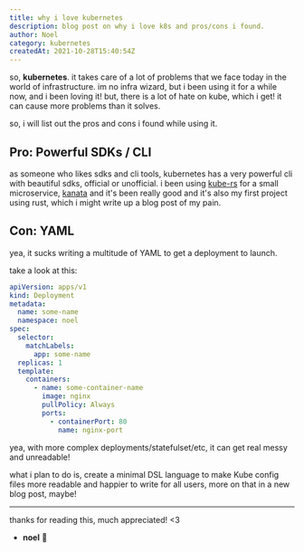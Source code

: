```yaml
---
title: why i love kubernetes
description: blog post on why i love k8s and pros/cons i found.
author: Noel
category: kubernetes
createdAt: 2021-10-28T15:40:54Z
---
```


so, **kubernetes**. it takes care of a lot of problems that we face today in the world of infrastructure. im no infra wizard, but i been using it
for a while now, and i been loving it! but, there is a lot of hate on kube, which i get! it can cause more problems than it solves.

so, i will list out the pros and cons i found while using it.

## Pro: Powerful SDKs / CLI

as someone who likes sdks and cli tools, kubernetes has a very powerful cli with beautiful sdks, official or unofficial. i been using [kube-rs](https://github.com/kube-rs/kube-rs)
for a small microservice, [kanata](https://github.com/auguwu/Kanata) and it's been really good and it's also my first project using rust, which i might write up a
blog post of my pain.

## Con: YAML

yea, it sucks writing a multitude of YAML to get a deployment to launch.

take a look at this:

```yaml
apiVersion: apps/v1
kind: Deployment
metadata:
  name: some-name
  namespace: noel
spec:
  selector:
    matchLabels:
      app: some-name
  replicas: 1
  template:
    containers:
      - name: some-container-name
        image: nginx
        pullPolicy: Always
        ports:
          - containerPort: 80
            name: nginx-port
```

yea, with more complex deployments/statefulset/etc, it can get real messy and unreadable!

what i plan to do is, create a minimal DSL language to make Kube config files more readable and happier to write for all users, more on that in a new blog post,
maybe!

---

thanks for reading this, much appreciated! <3

- **noel** 🌺
